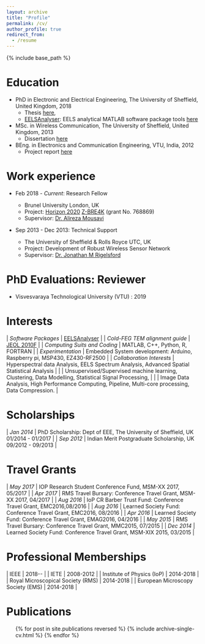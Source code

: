 ```yaml
---
layout: archive
title: "Profile"
permalink: /cv/
author_profile: true
redirect_from:
  - /resume
---
```


{% include base_path %}

Education
======
* PhD in Electronic and Electrical Engineering, The University of Sheffield, United Kingdom, 2018
    * Thesis [here](/publication/PhDThesis.pdf),
    * [EELSAnalyser](https://github.com/vcangadi1/EELSAnalyser): EELS analytical MATLAB software package tools [here](https://github.com/vcangadi1/EELSAnalyser)
* MSc. in Wireless Communication, The University of Sheffield, United Kingdom, 2013
    * Dissertation [here](/publication/MScDissertation.pdf)
* BEng. in Electronics and Communication Engineering, VTU, India, 2012
    * Project report [here](/publication/BEngProject.pdf)

Work experience
======
* Feb 2018 - <i>Current</i>: Research Fellow
    * Brunel University London, UK
    * Project: [Horizon 2020](https://ec.europa.eu/programmes/horizon2020/en) [Z-BRE4K](https://www.z-bre4k.eu/) (grant No. 768869)
    * Supervisor: [Dr. Alireza Mousavi](http://people.brunel.ac.uk/~emstaam/)

* Sep 2013 - Dec 2013: Technical Support
    * The University of Sheffield & Rolls Royce UTC, UK
    * Project: Development of Robust Wireless Sensor Network
    * Supervisor: [Dr. Jonathan M Rigelsford](https://www.sheffield.ac.uk/eee/staff/publ/jrig)

PhD Evaluations: Reviewer
======
* Visvesvaraya Technological University (VTU) : 2019

Interests
======

| <i> Software Packages </i>               | [EELSAnalyser](https://github.com/vcangadi1/EELSAnalyser)                                            |
| <i> Cold-FEG TEM alignment guide </i>    | [JEOL 2010F](https://github.com/vcangadi1/TEM_alignment_for_JEOL2010/blob/master/main.pdf)           |
| <i> Computing Suits and Coding </i>      | MATLAB, C++, Python, R, FORTRAN                                                                      |
| <i> Experimentation </i>                 | Embedded System development: Arduino, Raspberry pi, MSP430, EZ430-RF2500                             |
| <i> Collaboration Interests </i>         | Hyperspectral data Analysis, EELS Spectrum Analysis, Advanced Spatial Statistical Analysis           |
|                                          | Unsupervised/Supervised machine learning, Clustering, Data Modelling, Statistical Signal Processing, |
|                                          | Image Data Analysis, High Performance Computing, Pipeline, Multi-core processing, Data Compression.  |

                                      
Scholarships
======

| <i> Jan 2014 </i> | PhD Scholarship: Dept of EEE, The University of Sheffield, UK 01/2014 - 01/2017 |
| <i> Sep 2012 </i> | Indian Merit Postgraduate Scholarship, UK 09/2012 - 09/2013                 	  |

Travel Grants
======

| <i> May 2017 </i> |  IOP Research Student Conference Fund, MSM-XX 2017, 05/2017           |
| <i> Apr 2017 </i> |  RMS Travel Bursary: Conference Travel Grant, MSM-XX 2017, 04/2017    |
| <i> Aug 2016 </i> |  IoP CR Barber Trust Fund: Conference Travel Grant, EMC2016,08/2016   |
| <i> Aug 2016 </i> |  Learned Society Fund: Conference Travel Grant, EMC2016, 08/2016      |
| <i> Apr 2016 </i> |  Learned Society Fund: Conference Travel Grant, EMAG2016, 04/2016     |
| <i> May 2015 </i> |  RMS Travel Bursary: Conference Travel Grant, MMC2015, 07/2015        |
| <i> Dec 2014 </i> |  Learned Society Fund: Conference Travel Grant, MSM-XIX 2015, 03/2015 |

Professional Memberships
======

| IEEE                              | 2018--     |
| IETE                              | 2008-2012  |
| Institute of Physics (IoP)        | 2014-2018  |
| Royal Microscopical Society (RMS) | 2014-2018  |
| European Microscopy Society (EMS) | 2014-2018  |

Publications
======
<ul>{% for post in site.publications reversed %}
  {% include archive-single-cv.html %}
{% endfor %}</ul>
